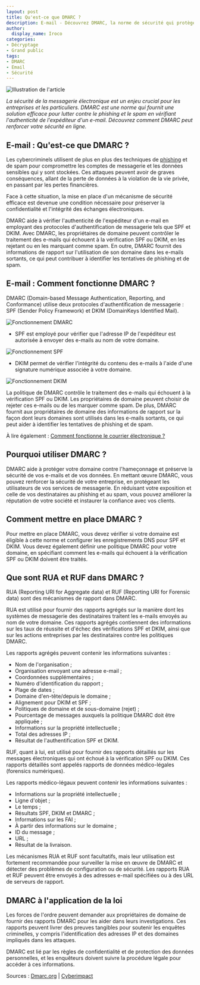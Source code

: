```yaml
---
layout: post
title: Qu'est-ce que DMARC ?
description: E-mail - Découvrez DMARC, la norme de sécurité qui protège votre entreprise contre le phishing et le spam. Vérification, contrôle et reporting inclus !
author:
  display_name: Iroco
categories:
- Décryptage
- Grand public
tags:
- DMARC
- Email
- Sécurité
---
```

![Illustration de l'article](/images/DMARC/DMARC.png)

*La sécurité de la messagerie électronique est un enjeu crucial pour les entreprises et les particuliers. DMARC est une norme qui fournit une solution efficace pour lutter contre le phishing et le spam en vérifiant l'authenticité de l'expéditeur d'un e-mail. Découvrez comment DMARC peut renforcer votre sécurité en ligne.*

## E-mail : Qu'est-ce que DMARC ? 

Les cybercriminels utilisent de plus en plus des techniques de [phishing](https://blog.iroco.co/phishing/) et de spam pour compromettre les comptes de messagerie et les données sensibles qui y sont stockées. Ces attaques peuvent avoir de graves conséquences, allant de la perte de données à la violation de la vie privée, en passant par les pertes financières.

Face à cette situation, la mise en place d'un mécanisme de sécurité efficace est devenue une condition nécessaire pour préserver la confidentialité et l'intégrité des échanges électroniques.

DMARC aide à vérifier l'authenticité de l'expéditeur d'un e-mail en employant des protocoles d'authentification de messagerie tels que SPF et DKIM. Avec DMARC, les propriétaires de domaine peuvent contrôler le traitement des e-mails qui échouent à la vérification SPF ou DKIM, en les rejetant ou en les marquant comme spam. En outre, DMARC fournit des informations de rapport sur l'utilisation de son domaine dans les e-mails sortants, ce qui peut contribuer à identifier les tentatives de phishing et de spam.

## E-mail : Comment fonctionne DMARC ?

DMARC (Domain-based Message Authentication, Reporting, and Conformance) utilise deux protocoles d'authentification de messagerie : SPF (Sender Policy Framework) et DKIM (DomainKeys Identified Mail). 

![Fonctionnement DMARC](/images/DMARC/fonctionnement-dmarc.png)

* SPF est employé pour vérifier que l'adresse IP de l'expéditeur est autorisée à envoyer des e-mails au nom de votre domaine. 

![Fonctionnement SPF](/images/DMARC/fonctionnement-spf.png)

* DKIM permet de vérifier l'intégrité du contenu des e-mails à l'aide d'une signature numérique associée à votre domaine.

![Fonctionnement DKIM](/images/DMARC/fonctionnement-dkim.png)

La politique de DMARC contrôle le traitement des e-mails qui échouent à la vérification SPF ou DKIM. Les propriétaires de domaine peuvent choisir de rejeter ces e-mails ou de les marquer comme spam. De plus, DMARC fournit aux propriétaires de domaine des informations de rapport sur la façon dont leurs domaines sont utilisés dans les e-mails sortants, ce qui peut aider à identifier les tentatives de phishing et de spam.

À lire également : [Comment fonctionne le courrier électronique ?](https://blog.iroco.co/comment-fonctionne-le-courrier-%C3%A9lectronique/)

## Pourquoi utiliser DMARC ?

DMARC aide à protéger votre domaine contre l'hameçonnage et préserve la sécurité de vos e-mails et de vos données. En mettant œuvre DMARC, vous pouvez renforcer la sécurité de votre entreprise, en protégeant les utilisateurs de vos services de messagerie. En réduisant votre exposition et celle de vos destinataires au phishing et au spam, vous pouvez améliorer la réputation de votre société et instaurer la confiance avec vos clients.

## Comment mettre en place DMARC ?

Pour mettre en place DMARC, vous devez vérifier si votre domaine est éligible à cette norme et configurer les enregistrements DNS pour SPF et DKIM. Vous devez également définir une politique DMARC pour votre domaine, en spécifiant comment les e-mails qui échouent à la vérification SPF ou DKIM doivent être traités.

## Que sont RUA et RUF dans DMARC ?

RUA (Reporting URI for Aggregate data) et RUF (Reporting URI for Forensic data) sont des mécanismes de rapport dans DMARC.

RUA est utilisé pour fournir des rapports agrégés sur la manière dont les systèmes de messagerie des destinataires traitent les e-mails envoyés au nom de votre domaine. Ces rapports agrégés contiennent des informations sur les taux de réussite et d'échec des vérifications SPF et DKIM, ainsi que sur les actions entreprises par les destinataires contre les politiques DMARC.

Les rapports agrégés peuvent contenir les informations suivantes :
* Nom de l'organisation ;
* Organisation envoyant une adresse e-mail ;
* Coordonnées supplémentaires ;
* Numéro d'identification du rapport ;
* Plage de dates ;
* Domaine d'en-tête/depuis le domaine ;
* Alignement pour DKIM et SPF ;
* Politiques de domaine et de sous-domaine (rejet) ;
* Pourcentage de messages auxquels la politique DMARC doit être appliquée ;
* Informations sur la propriété intellectuelle ;
* Total des adresses IP ;
* Résultat de l'authentification SPF et DKIM.

RUF, quant à lui, est utilisé pour fournir des rapports détaillés sur les messages électroniques qui ont échoué à la vérification SPF ou DKIM. Ces rapports détaillés sont appelés rapports de données médico-légales (forensics numériques). 

Les rapports médico-légaux peuvent contenir les informations suivantes :
* Informations sur la propriété intellectuelle ;
* Ligne d'objet ;
* Le temps ;
* Résultats SPF, DKIM et DMARC ;
* Informations sur les FAI ;
* À partir des informations sur le domaine ;
* ID du message ;
* URL ;
* Résultat de la livraison.

Les mécanismes RUA et RUF sont facultatifs, mais leur utilisation est fortement recommandée pour surveiller la mise en œuvre de DMARC et détecter des problèmes de configuration ou de sécurité. Les rapports RUA et RUF peuvent être envoyés à des adresses e-mail spécifiées ou à des URL de serveurs de rapport.

## DMARC à l'application de la loi 

Les forces de l'ordre peuvent demander aux propriétaires de domaine de fournir des rapports DMARC pour les aider dans leurs investigations. Ces rapports peuvent livrer des preuves tangibles pour soutenir les enquêtes criminelles, y compris l'identification des adresses IP et des domaines impliqués dans les attaques.

DMARC est lié par les règles de confidentialité et de protection des données personnelles, et les enquêteurs doivent suivre la procédure légale pour accéder à ces informations.

Sources : [Dmarc.org](https://dmarc.org/) | [Cyberimpact](https://cyberimpact.com/)
